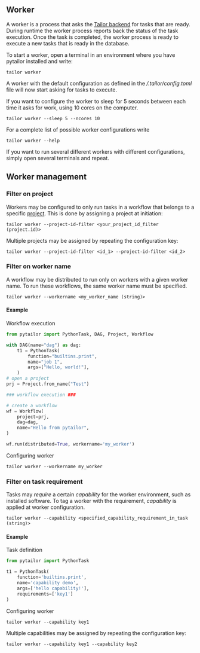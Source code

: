 
## Worker

A worker is a process that asks the [Tailor backend](account_management.md) for 
tasks that are ready. During runtime the worker process reports back the status 
of the task execution. Once the task is completed, the worker process is ready to 
execute a new tasks that is ready in the database.  

To start a worker, open a terminal in an environment where you have pytailor installed
and write:

```
tailor worker
```

A worker with the default configuration as defined in the _/.tailor/config.toml_ file will now start
asking for tasks to execute.

If you want to configure the worker to sleep for 5 seconds between each time it asks for work, using 
10 cores on the computer.

```
tailor worker --sleep 5 --ncores 10 
```

For a complete list of possible worker configurations write

```
tailor worker --help
```

If you want to run several different workers with different configurations, simply open 
several terminals and repeat.

## Worker management

### Filter on project

Workers may be configured to only run tasks in a workflow that belongs to a specific 
[project](account_management.md). This is done by assigning a project at initiation:

```shell
tailor worker --project-id-filter <your_project_id_filter (project.id)>
```

Multiple projects may be assigned by repeating the configuration key:

```shell
tailor worker --project-id-filter <id_1> --project-id-filter <id_2>
```

### Filter on worker name

A workflow may be distributed to run only on workers with a given worker name. 
To run these workflows, the same worker name must be specified. 
 
```
tailor worker --workername <my_worker_name (string)>
```

#### Example

Workflow execution
```python
from pytailor import PythonTask, DAG, Project, Workflow

with DAG(name="dag") as dag:
    t1 = PythonTask(
        function="builtins.print",
        name="job 1",
        args=["Hello, world!"],
    )
# open a project
prj = Project.from_name("Test")

### workflow execution ###

# create a workflow
wf = Workflow(
    project=prj,
    dag=dag,
    name="Hello from pytailor",
)

wf.run(distributed=True, workername='my_worker')

```

Configuring worker
```shell
tailor worker --workername my_worker
```


### Filter on task requirement

Tasks may *require* a certain *capability* for the worker environment, such as installed software. 
To tag a worker with the requirement, *capability* is applied at worker configuration. 
 
```
tailor worker --capability <specified_capability_requirement_in_task (string)>
```

#### Example

Task definition
```python
from pytailor import PythonTask

t1 = PythonTask(
    function='builtins.print',
    name='capability demo',
    args=['hello capability!'],
    requirements=['key1']
)
```

Configuring worker
```shell
tailor worker --capability key1
```

Multiple capabilities may be assigned by repeating the configuration key:

```shell
tailor worker --capability key1 --capability key2
```